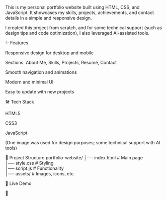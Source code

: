 This is my personal portfolio website built using HTML, CSS, and JavaScript. It showcases my skills, projects, achievements, and contact details in a simple and responsive design.

I created this project from scratch, and for some technical support (such as design tips and code optimization), I also leveraged AI-assisted tools.

✨ Features

Responsive design for desktop and mobile

Sections: About Me, Skills, Projects, Resume, Contact

Smooth navigation and animations

Modern and minimal UI

Easy to update with new projects

🛠️ Tech Stack

HTML5

CSS3

JavaScript

(One image was used for design purposes; some technical support with AI tools)

📂 Project Structure
portfolio-website/
│── index.html        # Main page  
│── style.css         # Styling  
│── script.js         # Functionality  
│── assets/           # Images, icons, etc.

🚀 Live Demo

🔗 

